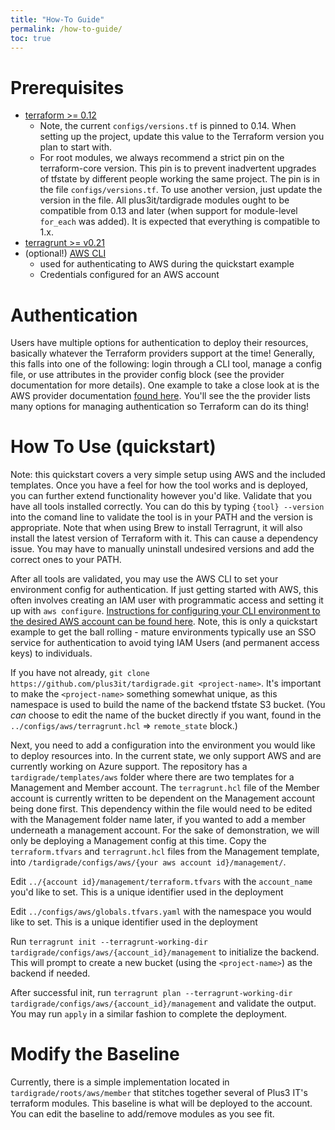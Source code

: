 ```yaml
---
title: "How-To Guide"
permalink: /how-to-guide/
toc: true
---
```


# Prerequisites
* [terraform >= 0.12](https://www.terraform.io/)
  - Note, the current `configs/versions.tf` is pinned to 0.14. When setting up the project, update this value to the Terraform version you plan to start with.
  - For root modules, we always recommend a strict pin on the terraform-core version. This pin is to prevent inadvertent upgrades of tfstate by different people working the same project. The pin is in the file `configs/versions.tf`. To use another version, just update the version in the file. All plus3it/tardigrade modules ought to be compatible from 0.13 and later (when support for module-level `for_each` was added). It is expected that everything is compatible to 1.x.
* [terragrunt >= v0.21](https://github.com/gruntwork-io/terragrunt)
* (optional!) [AWS CLI](https://docs.aws.amazon.com/cli/latest/userguide/install-cliv2.html)
  - used for authenticating to AWS during the quickstart example
  - Credentials configured for an AWS account


# Authentication
Users have multiple options for authentication to deploy their resources, basically whatever the Terraform providers support at the time! Generally, this falls into one of the following: login through a CLI tool, manage a config file, or use attributes in the provider config block (see the provider documentation for more details). One example to take a close look at is the AWS provider documentation [found here](https://registry.terraform.io/providers/hashicorp/aws/latest/docs#authentication). You'll see the the provider lists many options for managing authentication so Terraform can do its thing!

# How To Use (quickstart)
Note: this quickstart covers a very simple setup using AWS and the included templates. Once you have a feel for how the tool works and is deployed, you can further extend functionality however you'd like. Validate that you have all tools installed correctly. You can do this by typing `{tool} --version` into the comand line to validate the tool is in your PATH and the version is appropriate. Note that when using Brew to install Terragrunt, it will also install the latest version of Terraform with it. This can cause a dependency issue. You may have to manually uninstall undesired versions and add the correct ones to your PATH. 

After all tools are validated, you may use the AWS CLI to set your environment config for authentication. If just getting started with AWS, this often involves creating an IAM user with programmatic access and setting it up with `aws configure`. [Instructions for configuring your CLI environment to the desired AWS account can be found here](https://docs.aws.amazon.com/cli/latest/userguide/cli-configure-quickstart.html). Note, this is only a quickstart example to get the ball rolling - mature environments typically use an SSO service for authentication to avoid tying IAM Users (and permanent access keys) to individuals.

If you have not already, `git clone https://github.com/plus3it/tardigrade.git <project-name>`. It's important to make the `<project-name>` something somewhat unique, as this namespace is used to build the name of the backend tfstate S3 bucket. (You _can_ choose to edit the name of the bucket directly if you want, found in the `../configs/aws/terragrunt.hcl` => `remote_state` block.)

Next, you need to add a configuration into the environment you would like to deploy resources into. In the current state, we only support AWS and are currently working on Azure support. The repository has a `tardigrade/templates/aws` folder where there are two templates for a Management and Member account. The `terragrunt.hcl` file of the Member account is currently written to be dependent on the Management account being done first. This dependency within the file would need to be edited with the Management folder name later, if you wanted to add a member underneath a management account. For the sake of demonstration, we will only be deploying a Management config at this time. Copy the `terraform.tfvars` and `terragrunt.hcl` files from the Management template, into `/tardigrade/configs/aws/{your aws account id}/management/`. 

Edit `../{account id}/management/terraform.tfvars` with the `account_name` you'd like to set. This is a unique identifier used in the deployment

Edit `../configs/aws/globals.tfvars.yaml` with the namespace you would like to set. This is a unique identifier used in the deployment

Run `terragrunt init --terragrunt-working-dir tardigrade/configs/aws/{account_id}/management` to initialize the backend. This will prompt to create a new bucket (using the `<project-name>`) as the backend if needed. 

After successful init, run `terragrunt plan --terragrunt-working-dir tardigrade/configs/aws/{account_id}/management` and validate the output. You may run `apply` in a similar fashion to complete the deployment. 


# Modify the Baseline
Currently, there is a simple implementation located in `tardigrade/roots/aws/member`
that stitches together several of Plus3 IT's terraform modules. This baseline is
what will be deployed to the account. You can edit the baseline to add/remove modules
as you see fit.
